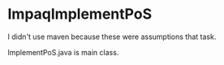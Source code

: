 # ImpaqImplementPoS
I didn't use maven because these were assumptions that task.

ImplementPoS.java is main class.
